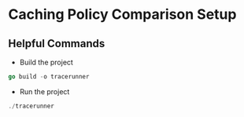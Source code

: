 # Caching Policy Comparison Setup

## Helpful Commands

* Build the project

```go
go build -o tracerunner
```

* Run the project

```go
./tracerunner
```
